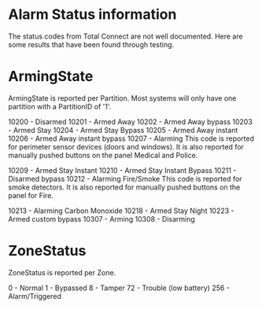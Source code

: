 # Alarm Status information

The status codes from Total Connect are not well documented.  Here are some results that have been found through testing.

# ArmingState
ArmingState is reported per Partition.  Most systems will only have one partition with a PartitionID of '1'.

10200 - Disarmed
10201 - Armed Away
10202 - Armed Away bypass
10203 - Armed Stay
10204 - Armed Stay Bypass
10205 - Armed Away instant
10206 - Armed Away instant bypass
10207 - Alarming
This code is reported for perimeter sensor devices (doors and windows).  It is also reported for manually pushed buttons on the panel Medical and Police. 

10209 - Armed Stay Instant
10210 - Armed Stay Instant Bypass
10211 - Disarmed bypass
10212 - Alarming Fire/Smoke 
This code is reported for smoke detectors.  It is also reported for manually pushed buttons on the panel for Fire.

10213 - Alarming Carbon Monoxide
10218 - Armed Stay Night
10223 - Armed custom bypass
10307 - Arming
10308 - Disarming

# ZoneStatus
ZoneStatus is reported per Zone.

0 - Normal
1 - Bypassed
8 - Tamper
72 - Trouble (low battery)
256 - Alarm/Triggered